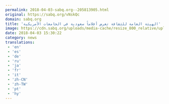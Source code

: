 ```yaml
---
permalink: 2018-04-03-sabq.org--205813905.html
original: https://sabq.org/vNskQc
domain: sabq.org
title: 'الهيئة العامة للثقافة تعرض أفلاماً سعودية في الجامعات الأمريكية'
image: https://cdn.sabq.org/uploads/media-cache/resize_800_relative/uploads/material-file/5ac39aca51a773ad3e7ffd0c/5ac39ac69569b.jpg
date: 2018-04-03 15:30:22
category: news
translations: 
 - 'en'
 - 'es'
 - 'de'
 - 'ru'
 - 'ja'
 - 'fr'
 - 'it'
 - 'zh-CN'
 - 'zh-TW'
 - 'pt'
 - 'hy'
---
```


